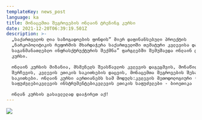 ```yaml
---
templateKey: news_post
language: ka
title: მონაცემთა შეგროვების ონლაინ ტრენინგ კურსი
date: 2021-12-20T06:39:19.501Z
description: >-
  „საქართველოს ღია საზოგადოების ფონდის“ მიერ დაფინანსებული პროექტის
  „ნარკოპოლიტიკის რეფორმის მხარდაჭერა საქართველოში თემატური კვლევისა და
  საგანმანათლებლო ინფრასქტრუქტურის შექმნა” ფარგლებში შემუშავდა ონლაინ ტრენინგ
  კურსი.

  ონლაინ კურსის მიზანია, მსმენელს შეასწავლოს კვლევის დაგეგმვის, მონაწილეთა
  შერჩევის, კვლევის ეთიკის საკითხების დაცვის, მონაცემთა შეგროვების შესავალი
  საკითხები. ონლაინ კურსი აერთიანებს სამ მოდულს:კვლევის მეთოდოლოგიური (დიზაინის)
  საფუძვლებიკვლევის ინსტრუმენტებიკვლევის ეთიკის საფუძვლები - ბიოეთიკა

  ონლან კურსის გასავლელად დააჭირეთ აქ!
---
```

<div class='image-list'>

![](/media/uploads/screenshot-106-.png)

</div>
